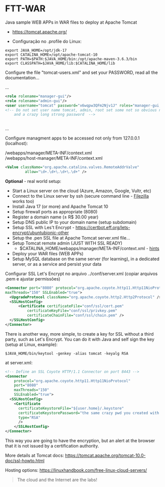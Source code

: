 # FTT-WAR
Java sample WEB APPs in WAR files to deploy at Apache Tomcat

- https://tomcat.apache.org/

- Configuração no .profile do Linux:

```
export JAVA_HOME=/opt/jdk-17
export CATALINA_HOME=/opt/apache-tomcat-10
export PATH=$PATH:$JAVA_HOME/bin:/opt/apache-maven-3.6.3/bin
export CLASSPATH=$JAVA_HOME/lib:$CATALINA_HOME/lib
```

Configure the file "tomcat-users.xml" and set your PASSWORD, read all the documentation...

...
```xml
<role rolename="manager-gui"/>
<role rolename="admin-gui"/>
<user username="tomcat" password="x6wqpw3QFm2Njv1J" roles="manager-gui,admin-gui"/>
<!-- Do not set user name tomcat, admin, root set some not so obvious name
    and a crazy long strong password  -->
 
```
...

Configure managment apps to be accessed not only from 127.0.0.1 (localhost):

/webapps/manager/META-INF/context.xml<br>
/webapps/host-manager/META-INF/context.xml

```xml
<Valve className="org.apache.catalina.valves.RemoteAddrValve"
         allow="\d+.\d+\.\d+\.\d+" />

```

__Optional__ - real world setup:

- Start a Linux server on the cloud (Azure, Amazon, Google, Vultr, etc)
- Connect to the Linux server by ssh (secure command line - [Filezilla](https://filezilla-project.org/) works too)
- Install Java 17 (or more) and Apache Tomcat 10
- Setup firewall ports as appropriate (8080)
- Register a domain name (± R$ 30.00 year)
- Setup DNS public IP to your domain name (setup subdomain)
- Setup SSL with Les't Encrypt - https://certbot.eff.org/lets-encrypt/ubuntubionic-other
- Setup the .pen SSL file at Apache Tomcat server.xml file...
- Setup Tomcat remote admin (JUST WITH SSL READY) 
  - $CATALINA_HOME/webapps/manager/META-INF/context.xml - [hints](https://stackoverflow.com/questions/36703856/access-tomcat-manager-app-from-different-host)
- Deploy your WAR files (WEB APPs)
- Setup MySQL database on the same server (for learning), in a dedicated server, or as a service and persist your data

Configurar SSL Let's Encrypt no arquivo ../conf/server.xml (copiar arquivos .pem e ajustar permissões)

```xml
<Connector port="8080" protocol="org.apache.coyote.http11.Http11NioProtocol"
maxThreads="150" SSLEnabled="true">
  <UpgradeProtocol className="org.apache.coyote.http2.Http2Protocol" />
  <SSLHostConfig>
	  <Certificate certificateFile="conf/ssl/cert.pem"
		  certificateKeyFile="conf/ssl/privkey.pem"
		  certificateChainFile="conf/ssl/chain.pem" />
  </SSLHostConfig>
</Connector>
```
There is another way, more simple, to create a key for SSL without a third party, such as Let's Encrypt. You can do it with Java and self sign the key (setup at Linux, example):

```
$JAVA_HOME/bin/keytool -genkey -alias tomcat -keyalg RSA
```

at server.xml:

```xml
<!-- Define an SSL Coyote HTTP/1.1 Connector on port 8443 -->
<Connector
    protocol="org.apache.coyote.http11.Http11NioProtocol"
    port="8080"
    maxThreads="150"
    SSLEnabled="true">
  <SSLHostConfig>
    <Certificate
      certificateKeystoreFile="${user.home}/.keystore"
      certificateKeystorePassword="the same crazy pwd you created with the key"
      type="RSA"
      />
    </SSLHostConfig>
</Connector>
```


This way you are going to have the encryption, but an alert at the browser that it is not issued by a certification authority.

More details at Tomcat docs: https://tomcat.apache.org/tomcat-10.0-doc/ssl-howto.html


Hosting options: https://linuxhandbook.com/free-linux-cloud-servers/

> The cloud and the Internet are the labs!
